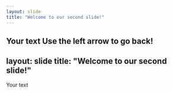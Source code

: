 ```yaml
---
layout: slide
title: "Welcome to our second slide!"
---
```

Your text
Use the left arrow to go back!
---
layout: slide
title: "Welcome to our second slide!"
---
Your text
